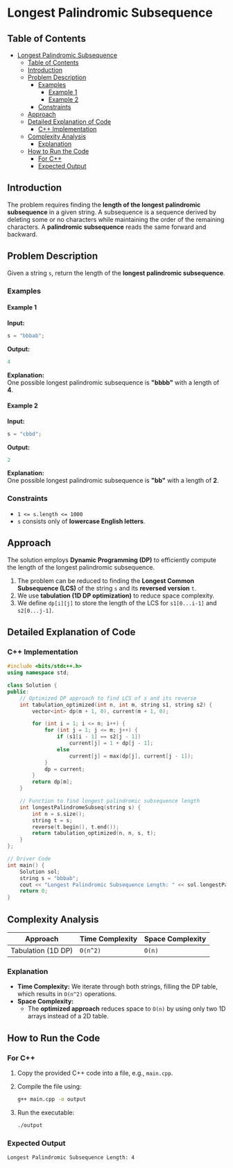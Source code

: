 # Longest Palindromic Subsequence

## Table of Contents

- [Longest Palindromic Subsequence](#longest-palindromic-subsequence)
  - [Table of Contents](#table-of-contents)
  - [Introduction](#introduction)
  - [Problem Description](#problem-description)
    - [Examples](#examples)
      - [Example 1](#example-1)
      - [Example 2](#example-2)
    - [Constraints](#constraints)
  - [Approach](#approach)
  - [Detailed Explanation of Code](#detailed-explanation-of-code)
    - [C++ Implementation](#c-implementation)
  - [Complexity Analysis](#complexity-analysis)
    - [Explanation](#explanation)
  - [How to Run the Code](#how-to-run-the-code)
    - [For C++](#for-c)
    - [Expected Output](#expected-output)

## Introduction

The problem requires finding the **length of the longest palindromic subsequence** in a given string. A subsequence is a sequence derived by deleting some or no characters while maintaining the order of the remaining characters. A **palindromic subsequence** reads the same forward and backward.

## Problem Description

Given a string `s`, return the length of the **longest palindromic subsequence**.

### Examples

#### Example 1

**Input:**

```cpp
s = "bbbab";
```

**Output:**

```cpp
4
```

**Explanation:**  
One possible longest palindromic subsequence is **"bbbb"** with a length of **4**.

#### Example 2

**Input:**

```cpp
s = "cbbd";
```

**Output:**

```cpp
2
```

**Explanation:**  
One possible longest palindromic subsequence is **"bb"** with a length of **2**.

### Constraints

- `1 <= s.length <= 1000`
- `s` consists only of **lowercase English letters**.

## Approach

The solution employs **Dynamic Programming (DP)** to efficiently compute the length of the longest palindromic subsequence.

1. The problem can be reduced to finding the **Longest Common Subsequence (LCS)** of the string `s` and its **reversed version** `t`.
2. We use **tabulation (1D DP optimization)** to reduce space complexity.
3. We define `dp[i][j]` to store the length of the LCS for `s1[0...i-1]` and `s2[0...j-1]`.

## Detailed Explanation of Code

### C++ Implementation

```cpp
#include <bits/stdc++.h>
using namespace std;

class Solution {
public:
    // Optimized DP approach to find LCS of s and its reverse
    int tabulation_optimized(int n, int m, string s1, string s2) {
        vector<int> dp(m + 1, 0), current(m + 1, 0);

        for (int i = 1; i <= n; i++) {
            for (int j = 1; j <= m; j++) {
                if (s1[i - 1] == s2[j - 1])
                    current[j] = 1 + dp[j - 1];
                else
                    current[j] = max(dp[j], current[j - 1]);
            }
            dp = current;
        }
        return dp[m];
    }

    // Function to find longest palindromic subsequence length
    int longestPalindromeSubseq(string s) {
        int n = s.size();
        string t = s;
        reverse(t.begin(), t.end());
        return tabulation_optimized(n, n, s, t);
    }
};

// Driver Code
int main() {
    Solution sol;
    string s = "bbbab";
    cout << "Longest Palindromic Subsequence Length: " << sol.longestPalindromeSubseq(s) << endl;
    return 0;
}
```

## Complexity Analysis

| Approach           | Time Complexity | Space Complexity |
| ------------------ | --------------- | ---------------- |
| Tabulation (1D DP) | `O(n^2)`        | `O(n)`           |

### Explanation

- **Time Complexity:** We iterate through both strings, filling the DP table, which results in `O(n^2)` operations.
- **Space Complexity:**
  - The **optimized approach** reduces space to `O(n)` by using only two 1D arrays instead of a 2D table.

## How to Run the Code

### For C++

1. Copy the provided C++ code into a file, e.g., `main.cpp`.
2. Compile the file using:

   ```sh
   g++ main.cpp -o output
   ```

3. Run the executable:

   ```sh
   ./output
   ```

### Expected Output

```sh
Longest Palindromic Subsequence Length: 4
```
